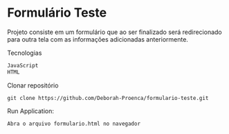 # Formulário Teste

Projeto consiste em um formulário que ao ser finalizado será redirecionado para outra tela com as informações adicionadas anteriormente.

Tecnologias
```sh
JavaScript
HTML
```

Clonar repositório
```
git clone https://github.com/Deborah-Proenca/formulario-teste.git
```

Run Application:
```sh
Abra o arquivo formulario.html no navegador
```
